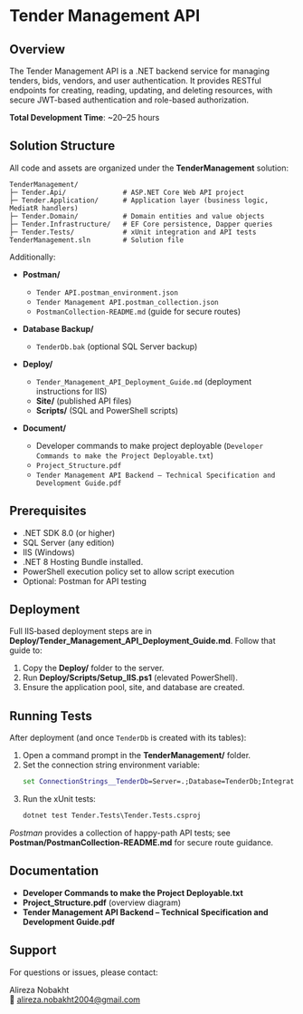 # Tender Management API

## Overview
The Tender Management API is a .NET backend service for managing tenders, bids, vendors, and user authentication. It provides RESTful endpoints for creating, reading, updating, and deleting resources, with secure JWT-based authentication and role-based authorization.

**Total Development Time**: ~20–25 hours

## Solution Structure
All code and assets are organized under the **TenderManagement** solution:

```
TenderManagement/
├─ Tender.Api/              # ASP.NET Core Web API project
├─ Tender.Application/      # Application layer (business logic, MediatR handlers)
├─ Tender.Domain/           # Domain entities and value objects
├─ Tender.Infrastructure/   # EF Core persistence, Dapper queries
├─ Tender.Tests/            # xUnit integration and API tests
TenderManagement.sln        # Solution file
```

Additionally:

- **Postman/**
  - `Tender API.postman_environment.json`
  - `Tender Management API.postman_collection.json`
  - `PostmanCollection-README.md` (guide for secure routes)

- **Database Backup/**
  - `TenderDb.bak` (optional SQL Server backup)

- **Deploy/**
  - `Tender_Management_API_Deployment_Guide.md` (deployment instructions for IIS)
  - **Site/** (published API files)
  - **Scripts/** (SQL and PowerShell scripts)

- **Document/**
  - Developer commands to make project deployable (`Developer Commands to make the Project Deployable.txt`)
  - `Project_Structure.pdf`
  - `Tender Management API Backend – Technical Specification and Development Guide.pdf`

## Prerequisites
- .NET SDK 8.0 (or higher)
- SQL Server (any edition)
- IIS (Windows)
- .NET 8 Hosting Bundle installed.
- PowerShell execution policy set to allow script execution
- Optional: Postman for API testing

## Deployment
Full IIS‑based deployment steps are in **Deploy/Tender_Management_API_Deployment_Guide.md**. Follow that guide to:

1. Copy the **Deploy/** folder to the server.
2. Run **Deploy/Scripts/Setup_IIS.ps1** (elevated PowerShell).
3. Ensure the application pool, site, and database are created.

## Running Tests
After deployment (and once `TenderDb` is created with its tables):

1. Open a command prompt in the **TenderManagement/** folder.
2. Set the connection string environment variable:
   ```cmd
   set ConnectionStrings__TenderDb=Server=.;Database=TenderDb;Integrated Security=True;TrustServerCertificate=True;
   ```
3. Run the xUnit tests:
   ```cmd
   dotnet test Tender.Tests\Tender.Tests.csproj
   ```

_Postman_ provides a collection of happy-path API tests; see **Postman/PostmanCollection-README.md** for secure route guidance.

## Documentation
- **Developer Commands to make the Project Deployable.txt**
- **Project_Structure.pdf** (overview diagram)
- **Tender Management API Backend – Technical Specification and Development Guide.pdf**

## Support
For questions or issues, please contact:

Alireza Nobakht  
📧 alireza.nobakht2004@gmail.com
